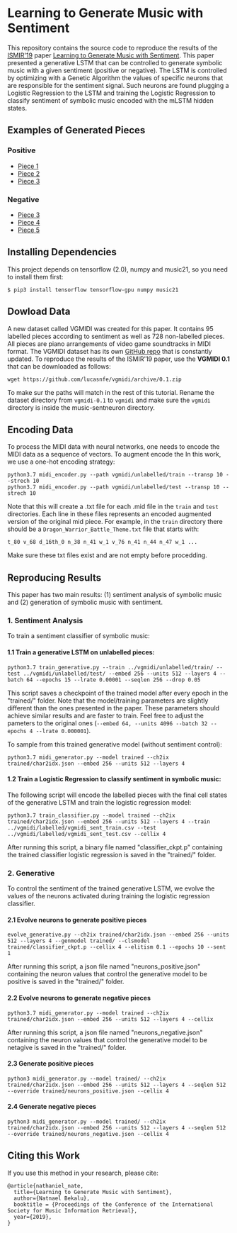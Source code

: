 # Learning to Generate Music with Sentiment

This repository contains the source code to reproduce the results of the [ISMIR'19](https://ismir2019.ewi.tudelft.nl/)
paper [Learning to Generate Music with Sentiment](http://www.lucasnferreira.com/papers/2019/ismir-learning.pdf).
This paper presented a generative LSTM that can be controlled to generate symbolic music with a given sentiment
(positive or negative). The LSTM is controlled by optimizing with a Genetic Algorithm the values of specific neurons that are responsible
for the sentiment signal. Such neurons are found plugging a Logistic Regression to the LSTM and training the
Logistic Regression to classify sentiment of symbolic music encoded with the mLSTM hidden states.

## Examples of Generated Pieces

### Positive 
- [Piece 1](https://raw.githubusercontent.com/lucasnfe/music-sentneuron/master/generated/generated_pos1.wav)
- [Piece 2](https://raw.githubusercontent.com/lucasnfe/music-sentneuron/master/generated/generated_pos2.wav)
- [Piece 3](https://raw.githubusercontent.com/lucasnfe/music-sentneuron/master/generated/generated_pos3.wav)

### Negative
- [Piece 3](https://raw.githubusercontent.com/lucasnfe/music-sentneuron/master/generated/generated_neg1.wav)
- [Piece 4](https://raw.githubusercontent.com/lucasnfe/music-sentneuron/master/generated/generated_neg2.wav)
- [Piece 5](https://raw.githubusercontent.com/lucasnfe/music-sentneuron/master/generated/generated_neg3.wav)

## Installing Dependencies

This project depends on tensorflow (2.0), numpy and music21, so you need to install them first:

```
$ pip3 install tensorflow tensorflow-gpu numpy music21
```

## Dowload Data

A new dataset called VGMIDI was created for this paper. It contains 95 labelled pieces according to sentiment as well as 728
non-labelled pieces. All pieces are piano arrangements of video game soundtracks in MIDI format. The VGMIDI dataset has its
own [GitHub repo](https://github.com/lucasnfe/vgmidi) that is constantly updated. To reproduce the results of the ISMIR'19 paper, 
use the **VGMIDI 0.1** that can be downloaded as follows:

```
wget https://github.com/lucasnfe/vgmidi/archive/0.1.zip
```

To make sur the paths will match in the rest of this tutorial. Rename the dataset directory from `vgmidi-0.1` to `vgmidi` and make sure the `vgmidi` directory is inside the music-sentneuron directory.

## Encoding Data

To process the MIDI data with neural networks, one needs to encode the MIDI data as a sequence of vectors. To augment encode the In this work, we use a one-hot encoding strategy:

```
python3.7 midi_encoder.py --path vgmidi/unlabelled/train --transp 10 --strech 10
python3.7 midi_encoder.py --path vgmidi/unlabelled/test --transp 10 --strech 10
```

Note that this will create a .txt file for each .mid file in the `train` and `test` directories. Each line in these files represents an encoded augmented version of the original mid piece. For example, in the `train` directory there should be a `Dragon_Warrior_Battle_Theme.txt` file that starts with:

```
t_80 v_68 d_16th_0 n_38 n_41 w_1 v_76 n_41 n_44 n_47 w_1 ...
```

Make sure these txt files exist and are not empty before procedding. 

## Reproducing Results

This paper has two main results: (1) sentiment analysis of symbolic music and (2) generation of symbolic
music with sentiment.

### 1. Sentiment Analysis

To train a sentiment classifier of symbolic music:

#### 1.1 Train a generative LSTM on unlabelled pieces:

```
python3.7 train_generative.py --train ../vgmidi/unlabelled/train/ --test ../vgmidi/unlabelled/test/ --embed 256 --units 512 --layers 4 --batch 64 --epochs 15 --lrate 0.00001 --seqlen 256 --drop 0.05
```
This script saves a checkpoint of the trained model after every epoch in the "trained/" folder. Note that the model/training parameters are slightly different than the ones presented in the paper. These parameters should achieve similar results and are faster to train. Feel free to adjust the pameters to the original ones (`--embed 64, --units 4096 --batch 32 --epochs 4 --lrate 0.000001`). 

To sample from this trained generative model (without sentiment control):
```
python3.7 midi_generator.py --model trained --ch2ix trained/char2idx.json --embed 256 --units 512 --layers 4
```

#### 1.2 Train a Logistic Regression to classify sentiment in symbolic music:

The following script will encode the labelled pieces with the final cell states of the generative LSTM and train the logistic regression model:

```
python3.7 train_classifier.py --model trained --ch2ix trained/char2idx.json --embed 256 --units 512 --layers 4 --train ../vgmidi/labelled/vgmidi_sent_train.csv --test ../vgmidi/labelled/vgmidi_sent_test.csv --cellix 4
```

After running this script, a binary file named "classifier_ckpt.p" containing the trained classifier logistic regression is saved in the "trained/" folder.

### 2. Generative

To control the sentiment of the trained generative LSTM, we evolve the values of the neurons activated during
training the logistic regression classifier.

#### 2.1 Evolve neurons to generate positive pieces

```
evolve_generative.py --ch2ix trained/char2idx.json --embed 256 --units 512 --layers 4 --genmodel trained/ --clsmodel trained/classifier_ckpt.p --cellix 4 --elitism 0.1 --epochs 10 --sent 1
```

After running this script, a json file named "neurons_positive.json" containing the neuron values that control the generative model to be positive is saved in the "trained/" folder.

#### 2.2 Evolve neurons to generate negative pieces

```
python3.7 midi_generator.py --model trained --ch2ix trained/char2idx.json --embed 256 --units 512 --layers 4 --cellix
```

After running this script, a json file named "neurons_negative.json" containing the neuron values that control the generative model to be netagive is saved in the "trained/" folder.

#### 2.3 Generate positive pieces

```
python3 midi_generator.py --model trained/ --ch2ix trained/char2idx.json --embed 256 --units 512 --layers 4 --seqlen 512 --override trained/neurons_positive.json --cellix 4
```

#### 2.4 Generate negative pieces

```
python3 midi_generator.py --model trained/ --ch2ix trained/char2idx.json --embed 256 --units 512 --layers 4 --seqlen 512 --override trained/neurons_negative.json --cellix 4
```

## Citing this Work

If you use this method in your research, please cite:

```
@article{nathaniel_nate,
  title={Learning to Generate Music with Sentiment},
  author={Natnael Bekalu},
  booktitle = {Proceedings of the Conference of the International Society for Music Information Retrieval},
  year={2019},
}
```
